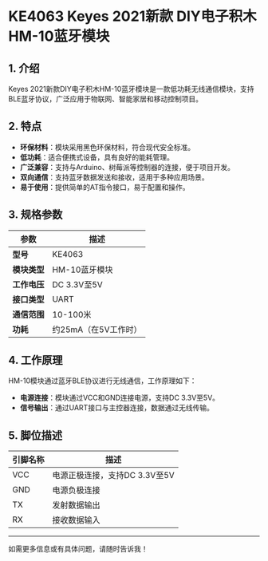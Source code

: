 
# KE4063 Keyes 2021新款 DIY电子积木 HM-10蓝牙模块

## 1. 介绍

Keyes 2021新款DIY电子积木HM-10蓝牙模块是一款低功耗无线通信模块，支持BLE蓝牙协议，广泛应用于物联网、智能家居和移动控制项目。

## 2. 特点

- **环保材料**：模块采用黑色环保材料，符合现代安全标准。
- **低功耗**：适合便携式设备，具有良好的能耗管理。
- **广泛兼容**：支持与Arduino、树莓派等控制器的连接，便于项目开发。
- **双向通信**：支持蓝牙数据发送和接收，适用于多种应用场景。
- **易于使用**：提供简单的AT指令接口，易于配置和操作。

## 3. 规格参数

| 参数          | 描述                     |
|---------------|-------------------------|
| **型号**      | KE4063                  |
| **模块类型**  | HM-10蓝牙模块           |
| **工作电压**  | DC 3.3V至5V             |
| **接口类型**  | UART                     |
| **通信范围**  | 10-100米                 |
| **功耗**      | 约25mA（在5V工作时）    |

## 4. 工作原理

HM-10模块通过蓝牙BLE协议进行无线通信，工作原理如下：

- **电源连接**：模块通过VCC和GND连接电源，支持DC 3.3V至5V。
- **信号输出**：通过UART接口与主控器连接，数据通过无线传输。

## 5. 脚位描述

| 引脚名称 | 描述                             |
|----------|----------------------------------|
| VCC      | 电源正极连接，支持DC 3.3V至5V    |
| GND      | 电源负极连接                     |
| TX       | 发射数据输出                     |
| RX       | 接收数据输入                     |

---

如需更多信息或有具体问题，请随时告诉我！
